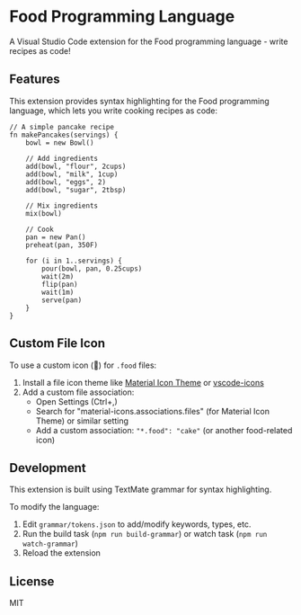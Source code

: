 # Food Programming Language

A Visual Studio Code extension for the Food programming language - write recipes as code!

## Features

This extension provides syntax highlighting for the Food programming language, which lets you write cooking recipes as code:

```food
// A simple pancake recipe
fn makePancakes(servings) {
    bowl = new Bowl()

    // Add ingredients
    add(bowl, "flour", 2cups)
    add(bowl, "milk", 1cup)
    add(bowl, "eggs", 2)
    add(bowl, "sugar", 2tbsp)

    // Mix ingredients
    mix(bowl)

    // Cook
    pan = new Pan()
    preheat(pan, 350F)

    for (i in 1..servings) {
        pour(bowl, pan, 0.25cups)
        wait(2m)
        flip(pan)
        wait(1m)
        serve(pan)
    }
}
```

## Custom File Icon

To use a custom icon (🍗) for `.food` files:

1. Install a file icon theme like [Material Icon Theme](https://marketplace.visualstudio.com/items?itemName=PKief.material-icon-theme) or [vscode-icons](https://marketplace.visualstudio.com/items?itemName=vscode-icons-team.vscode-icons)
2. Add a custom file association:
   - Open Settings (Ctrl+,)
   - Search for "material-icons.associations.files" (for Material Icon Theme) or similar setting
   - Add a custom association: `"*.food": "cake"` (or another food-related icon)

## Development

This extension is built using TextMate grammar for syntax highlighting.

To modify the language:

1. Edit `grammar/tokens.json` to add/modify keywords, types, etc.
2. Run the build task (`npm run build-grammar`) or watch task (`npm run watch-grammar`)
3. Reload the extension

## License

MIT
